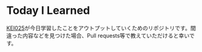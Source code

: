 # Today I Learned

[KEI025](https://github.com/KEI025)が今日学習したことをアウトプットしていくためのリポジトリです。間違った内容などを見つけた場合、Pull requests等で教えていただけると幸いです。  
